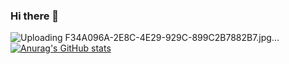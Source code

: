 ### Hi there 👋
![Uploading F34A096A-2E8C-4E29-929C-899C2B7882B7.jpg…]()
[![Anurag's GitHub stats](https://github-readme-stats.vercel.app/api?username=Nagatochyan)](https://github.com/anuraghazra/github-readme-stats)
